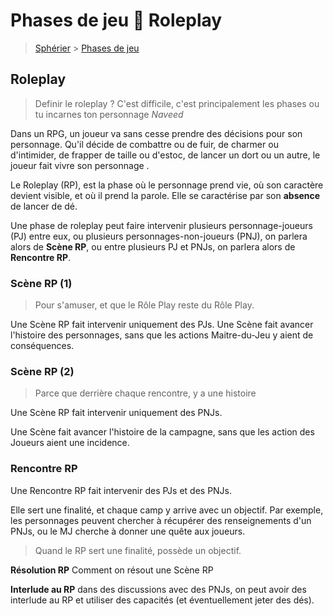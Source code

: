 # Phases de jeu  Roleplay

> [Sphérier](https://trello.com/c/9Yfoopo6) &gt; [Phases de jeu](https://trello.com/c/PmgRVPin)

## Roleplay

> Definir le roleplay ? C'est difficile, c'est principalement les phases ou tu incarnes ton personnage _Naveed_

Dans un RPG, un joueur va sans cesse prendre des décisions pour son personnage. Qu'il décide de combattre ou de fuir, de charmer ou d'intimider, de frapper de taille ou d'estoc, de lancer un dort ou un autre, le joueur fait vivre son personnage .

Le Roleplay \(RP\), est la phase où le personnage prend vie, où son caractère devient visible, et où il prend la parole. Elle se caractérise par son **absence** de lancer de dé.

Une phase de roleplay peut faire intervenir plusieurs personnage-joueurs \(PJ\) entre eux, ou plusieurs personnages-non-joueurs \(PNJ\), on parlera alors de **Scène RP**, ou entre plusieurs PJ et PNJs, on parlera alors de **Rencontre RP**.

### Scène RP \(1\)

> Pour s'amuser, et que le Rôle Play reste du Rôle Play.

Une Scène RP fait intervenir uniquement des PJs. Une Scène fait avancer l'histoire des personnages, sans que les actions Maitre-du-Jeu y aient de conséquences.

### Scène RP \(2\)

> Parce que derrière chaque rencontre, y a une histoire

Une Scène RP fait intervenir uniquement des PNJs.

Une Scène fait avancer l'histoire de la campagne, sans que les action des Joueurs aient une incidence.

### Rencontre RP

Une Rencontre RP fait intervenir des PJs et des PNJs.

Elle sert une finalité, et chaque camp y arrive avec un objectif. Par exemple, les personnages peuvent chercher à récupérer des renseignements d'un PNJs, ou le MJ cherche à donner une quête aux joueurs.

> Quand le RP sert une finalité, possède un objectif.

**Résolution RP** Comment on résout une Scène RP

**Interlude au RP** dans des discussions avec des PNJs, on peut avoir des interlude au RP et utiliser des capacités \(et éventuellement jeter des dés\).

